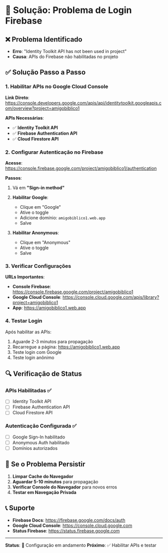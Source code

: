 # 🔧 Solução: Problema de Login Firebase

## ❌ **Problema Identificado**
- **Erro**: "Identity Toolkit API has not been used in project"
- **Causa**: APIs do Firebase não habilitadas no projeto

## ✅ **Solução Passo a Passo**

### 1. **Habilitar APIs no Google Cloud Console**

**Link Direto**: https://console.developers.google.com/apis/api/identitytoolkit.googleapis.com/overview?project=amigobiblico1

**APIs Necessárias**:
- ✅ **Identity Toolkit API**
- ✅ **Firebase Authentication API**
- ✅ **Cloud Firestore API**

### 2. **Configurar Autenticação no Firebase**

**Acesse**: https://console.firebase.google.com/project/amigobiblico1/authentication

**Passos**:
1. Vá em **"Sign-in method"**
2. **Habilitar Google**:
   - Clique em "Google"
   - Ative o toggle
   - Adicione domínio: `amigobiblico1.web.app`
   - Salve

3. **Habilitar Anonymous**:
   - Clique em "Anonymous"
   - Ative o toggle
   - Salve

### 3. **Verificar Configurações**

**URLs Importantes**:
- **Console Firebase**: https://console.firebase.google.com/project/amigobiblico1
- **Google Cloud Console**: https://console.cloud.google.com/apis/library?project=amigobiblico1
- **App**: https://amigobiblico1.web.app

### 4. **Testar Login**

Após habilitar as APIs:
1. Aguarde 2-3 minutos para propagação
2. Recarregue a página: https://amigobiblico1.web.app
3. Teste login com Google
4. Teste login anônimo

## 🔍 **Verificação de Status**

### APIs Habilitadas ✅
- [ ] Identity Toolkit API
- [ ] Firebase Authentication API
- [ ] Cloud Firestore API

### Autenticação Configurada ✅
- [ ] Google Sign-In habilitado
- [ ] Anonymous Auth habilitado
- [ ] Domínios autorizados

## 🚨 **Se o Problema Persistir**

1. **Limpar Cache do Navegador**
2. **Aguardar 5-10 minutos** para propagação
3. **Verificar Console do Navegador** para novos erros
4. **Testar em Navegação Privada**

## 📞 **Suporte**

- **Firebase Docs**: https://firebase.google.com/docs/auth
- **Google Cloud Console**: https://console.cloud.google.com
- **Status Firebase**: https://status.firebase.google.com

---

**Status**: 🔧 Configuração em andamento
**Próximo**: ✅ Habilitar APIs e testar 